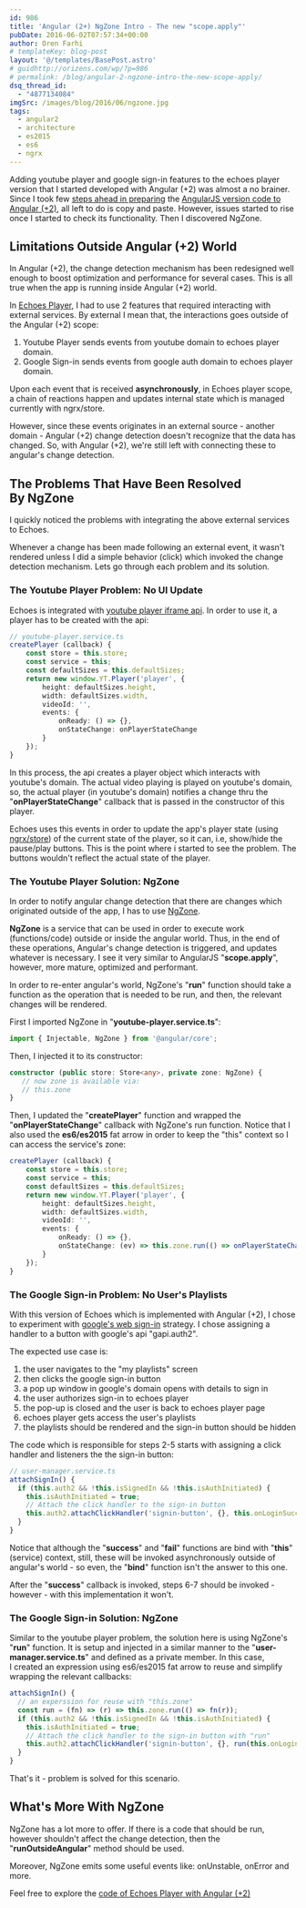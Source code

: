 ```yaml
---
id: 986
title: 'Angular (2+) NgZone Intro - The new "scope.apply"'
pubDate: 2016-06-02T07:57:34+00:00
author: Oren Farhi 
# templateKey: blog-post
layout: '@/templates/BasePost.astro'
# guidhttp://orizens.com/wp/?p=986
# permalink: /blog/angular-2-ngzone-intro-the-new-scope-apply/
dsq_thread_id:
  - "4877134084"
imgSrc: /images/blog/2016/06/ngzone.jpg
tags:
  - angular2
  - architecture
  - es2015
  - es6
  - ngrx
---
```

Adding youtube player and google sign-in features to the echoes player version that I started developed with Angular (+2) was almost a no brainer. Since I took few [steps ahead in preparing](http://orizens.com/wp/blog/5-steps-to-prepare-your-angular-1-code-to-angular-2/) the [AngularJS version code to Angular (+2)](http://orizens.com/wp/blog/3-more-steps-to-prepare-your-angular-1-code-to-angular-2/), all left to do is copy and paste. However, issues started to rise once I started to check its functionality. Then I discovered NgZone.<!--more-->

## Limitations Outside Angular (+2) World

In Angular (+2), the change detection mechanism has been redesigned well enough to boost optimization and performance for several cases. This is all true when the app is running inside Angular (+2) world.

In [Echoes Player](http://echoesplayer.netlify.app), I had to use 2 features that required interacting with external services. By external I mean that, the interactions goes outside of the Angular (+2) scope:

  1. Youtube Player sends events from youtube domain to echoes player domain.
  2. Google Sign-in sends events from google auth domain to echoes player domain.

Upon each event that is received **asynchronously**, in Echoes player scope, a chain of reactions happen and updates internal state which is managed currently with ngrx/store.

However, since these events originates in an external source - another domain - Angular (+2) change detection doesn't recognize that the data has changed. So, with Angular (+2), we're still left with connecting these to angular's change detection.

## The Problems That Have Been Resolved By NgZone

I quickly noticed the problems with integrating the above external services to Echoes.

Whenever a change has been made following an external event, it wasn't rendered unless I did a simple behavior (click) which invoked the change detection mechanism. Lets go through each problem and its solution.

### The Youtube Player Problem: No UI Update

Echoes is integrated with [youtube player iframe api](https://developers.google.com/youtube/iframe_api_reference). In order to use it, a player has to be created with the api:

```typescript
// youtube-player.service.ts
createPlayer (callback) {
    const store = this.store;
    const service = this;
    const defaultSizes = this.defaultSizes;
    return new window.YT.Player('player', {
        height: defaultSizes.height,
        width: defaultSizes.width,
        videoId: '',
        events: {
            onReady: () => {},
            onStateChange: onPlayerStateChange
        }
    });
}
```

In this process, the api creates a player object which interacts with youtube's domain. The actual video playing is played on youtube's domain, so, the actual player (in youtube's domain) notifies a change thru the "**onPlayerStateChange**" callback that is passed in the constructor of this player.

Echoes uses this events in order to update the app's player state (using [ngrx/store](https://github.com/ngrx/store)) of the current state of the player, so it can, i.e, show/hide the pause/play buttons. This is the point where i started to see the problem. The buttons wouldn't reflect the actual state of the player.

### The Youtube Player Solution: NgZone

In order to notify angular change detection that there are changes which originated outside of the app, I has to use [NgZone](https://angular.io/docs/ts/latest/api/core/index/NgZone-class.html).

**NgZone** is a service that can be used in order to execute work (functions/code) outside or inside the angular world. Thus, in the end of these operations, Angular's change detection is triggered, and updates whatever is necessary. I see it very similar to AngularJS "**scope.apply**", however, more mature, optimized and performant.

In order to re-enter angular's world, NgZone's "**run**" function should take a function as the operation that is needed to be run, and then, the relevant changes will be rendered.

First I imported NgZone in "**youtube-player.service.ts**":

```typescript
import { Injectable, NgZone } from '@angular/core';

```

Then, I injected it to its constructor:

```typescript
constructor (public store: Store<any>, private zone: NgZone) {
   // now zone is available via:
   // this.zone
}
```

Then, I updated the "**createPlayer**" function and wrapped the "**onPlayerStateChange**" callback with NgZone's run function. Notice that I also used the **es6/es2015** fat arrow in order to keep the "this" context so I can access the service's zone:

```typescript
createPlayer (callback) {
    const store = this.store;
    const service = this;
    const defaultSizes = this.defaultSizes;
    return new window.YT.Player('player', {
        height: defaultSizes.height,
        width: defaultSizes.width,
        videoId: '',
        events: {
            onReady: () => {},
            onStateChange: (ev) => this.zone.run(() => onPlayerStateChange(ev))
        }
    });
}
```

### The Google Sign-in Problem: No User's Playlists

With this version of Echoes which is implemented with Angular (+2), I chose to experiment with [google's web sign-in](https://developers.google.com/identity/sign-in/web/listeners) strategy. I chose assigning a handler to a button with google's api "gapi.auth2".

The expected use case is:

  1. the user navigates to the "my playlists" screen
  2. then clicks the google sign-in button
  3. a pop up window in google's domain opens with details to sign in
  4. the user authorizes sign-in to echoes player
  5. the pop-up is closed and the user is back to echoes player page
  6. echoes player gets access the user's playlists
  7. the playlists should be rendered and the sign-in button should be hidden

The code which is responsible for steps 2-5 starts with assigning a click handler and listeners the the sign-in button:

```typescript
// user-manager.service.ts
attachSignIn() {
  if (this.auth2 && !this.isSignedIn && !this.isAuthInitiated) {
    this.isAuthInitiated = true;
    // Attach the click handler to the sign-in button
    this.auth2.attachClickHandler('signin-button', {}, this.onLoginSuccess.bind(this), this.onLoginFailed.bind(this));
  }
}
```

Notice that although the "**success**" and "**fail**" functions are bind with "**this**" (service) context, still, these will be invoked asynchronously outside of angular's world - so even, the "**bind**" function isn't the answer to this one.

After the "**success**" callback is invoked, steps 6-7 should be invoked - however - with this implementation it won't.

### The Google Sign-in Solution: NgZone

Similar to the youtube player problem, the solution here is using NgZone's "**run**" function. It is setup and injected in a similar manner to the "**user-manager.service.ts**" and defined as a private member. In this case, I created an expression using es6/es2015 fat arrow to reuse and simplify wrapping the relevant callbacks:

```typescript
attachSignIn() {
  // an experssion for reuse with "this.zone"
  const run = (fn) => (r) => this.zone.run(() => fn(r));
  if (this.auth2 && !this.isSignedIn && !this.isAuthInitiated) {
    this.isAuthInitiated = true;
    // Attach the click handler to the sign-in button with "run"
    this.auth2.attachClickHandler('signin-button', {}, run(this.onLoginSuccess.bind(this)), run(this.onLoginFailed.bind(this)));
  }
}
```

That's it - problem is solved for this scenario.

## What's More With NgZone

NgZone has a lot more to offer. If there is a code that should be run, however shouldn't affect the change detection, then the "**runOutsideAngular**" method should be used.

Moreover, NgZone emits some useful events like: onUnstable, onError and more.

Feel free to explore the [code of Echoes Player with Angular (+2)](http://github.com/orizens/echoes-ng2)